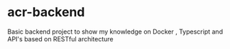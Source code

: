 # acr-backend
Basic backend project to show my knowledge on Docker , Typescript and API's based on RESTful architecture 

